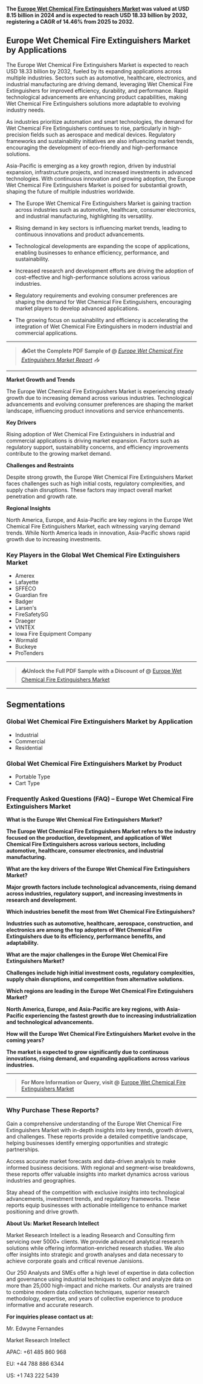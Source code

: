 <p><strong>The <a href="https://www.marketresearchintellect.com/download-sample/?rid=295015&amp;utm_source=Pulse-April-Europe&amp;utm_medium=852">Europe Wet Chemical Fire Extinguishers Market</a> was valued at USD 8.15 billion in 2024 and is expected to reach USD 18.33 billion by 2032, registering a CAGR of 14.46% from 2025 to 2032.</strong></p><h2>Europe Wet Chemical Fire Extinguishers Market by Applications&nbsp;</h2><p><p>The Europe Wet Chemical Fire Extinguishers Market is expected to reach USD 18.33 billion by 2032, fueled by its expanding applications across multiple industries. Sectors such as automotive, healthcare, electronics, and industrial manufacturing are driving demand, leveraging Wet Chemical Fire Extinguishers for improved efficiency, durability, and performance. Rapid technological advancements are enhancing product capabilities, making Wet Chemical Fire Extinguishers solutions more adaptable to evolving industry needs.</p><p>As industries prioritize automation and smart technologies, the demand for Wet Chemical Fire Extinguishers continues to rise, particularly in high-precision fields such as aerospace and medical devices. Regulatory frameworks and sustainability initiatives are also influencing market trends, encouraging the development of eco-friendly and high-performance solutions.</p><p>Asia-Pacific is emerging as a key growth region, driven by industrial expansion, infrastructure projects, and increased investments in advanced technologies. With continuous innovation and growing adoption, the Europe Wet Chemical Fire Extinguishers Market is poised for substantial growth, shaping the future of multiple industries worldwide.</p></p><ul><li><p>The Europe Wet Chemical Fire Extinguishers Market is gaining traction across industries such as automotive, healthcare, consumer electronics, and industrial manufacturing, highlighting its versatility.</p></li><li><p>Rising demand in key sectors is influencing market trends, leading to continuous innovations and product advancements.</p></li><li><p>Technological developments are expanding the scope of applications, enabling businesses to enhance efficiency, performance, and sustainability.</p></li><li><p>Increased research and development efforts are driving the adoption of cost-effective and high-performance solutions across various industries.</p></li><li><p>Regulatory requirements and evolving consumer preferences are shaping the demand for Wet Chemical Fire Extinguishers, encouraging market players to develop advanced applications.</p></li><li><p>The growing focus on sustainability and efficiency is accelerating the integration of Wet Chemical Fire Extinguishers in modern industrial and commercial applications.</p></li></ul><hr /><blockquote><p><strong><span class="font-[700]">📥Get the Complete PDF Sample of @ </span></strong><em><span class="font-[700]"><a href="https://www.marketresearchintellect.com/download-sample/?rid=295015&amp;utm_source=Pulse-April-Europe&amp;utm_medium=852" target="_blank" data-tracking-control-name="article-ssr-frontend-pulse_little-text-block" data-tracking-will-navigate="" data-test-link="">Europe Wet Chemical Fire Extinguishers Market Report</a>&nbsp;📥</span></em></p></blockquote><hr /><p class="" data-start="77" data-end="360"><strong data-start="77" data-end="105">Market Growth and Trends</strong></p><p class="" data-start="77" data-end="360">The Europe Wet Chemical Fire Extinguishers Market is experiencing steady growth due to increasing demand across various industries. Technological advancements and evolving consumer preferences are shaping the market landscape, influencing product innovations and service enhancements.</p><p class="" data-start="362" data-end="606"><strong data-start="362" data-end="377">Key Drivers</strong></p><p class="" data-start="362" data-end="606">Rising adoption of Wet Chemical Fire Extinguishers in industrial and commercial applications is driving market expansion. Factors such as regulatory support, sustainability concerns, and efficiency improvements contribute to the growing market demand.</p><p class="" data-start="608" data-end="849"><strong data-start="608" data-end="637">Challenges and Restraints</strong></p><p class="" data-start="608" data-end="849">Despite strong growth, the Europe Wet Chemical Fire Extinguishers Market faces challenges such as high initial costs, regulatory complexities, and supply chain disruptions. These factors may impact overall market penetration and growth rate.</p><p class="" data-start="851" data-end="1095"><strong data-start="851" data-end="872">Regional Insights</strong></p><p class="" data-start="851" data-end="1095">North America, Europe, and Asia-Pacific are key regions in the Europe Wet Chemical Fire Extinguishers Market, each witnessing varying demand trends. While North America leads in innovation, Asia-Pacific shows rapid growth due to increasing investments.</p><p><h3>Key Players in the Global Wet Chemical Fire Extinguishers Market </h3><ul><li>Amerex</li><li>Lafayette</li><li>SFFECO</li><li>Guardian fire</li><li>Badger</li><li>Larsen's</li><li>FireSafetySG</li><li>Draeger</li><li>VINTEX</li><li>Iowa Fire Equipment Company</li><li>Wormald</li><li>Buckeye</li><li>ProTenders</li></ul></p><hr /><blockquote><p><strong>📥Unlock the Full PDF Sample with a Discount of @</strong> <a href="https://www.marketresearchintellect.com/ask-for-discount/?rid=295015&amp;utm_source=Pulse-April-Europe&amp;utm_medium=852">Europe Wet Chemical Fire Extinguishers Market</a></p></blockquote><hr /><p><h2>Segmentations</h2><h3>Global Wet Chemical Fire Extinguishers Market by Application</h3><ul><li>Industrial</li><li>Commercial</li><li>Residential</li></ul><h3>Global Wet Chemical Fire Extinguishers Market by Product</h3><ul><li>Portable Type</li><li>Cart Type</li></ul></p><h3><strong>Frequently Asked Questions (FAQ) &ndash; Europe Wet Chemical Fire Extinguishers Market</strong></h3><p><strong>What is the Europe Wet Chemical Fire Extinguishers Market?</strong></p><p><strong>The Europe Wet Chemical Fire Extinguishers Market refers to the industry focused on the production, development, and application of Wet Chemical Fire Extinguishers across various sectors, including automotive, healthcare, consumer electronics, and industrial manufacturing.</strong></p><p><strong>What are the key drivers of the Europe Wet Chemical Fire Extinguishers Market?</strong></p><p><strong>Major growth factors include technological advancements, rising demand across industries, regulatory support, and increasing investments in research and development.</strong></p><p><strong>Which industries benefit the most from Wet Chemical Fire Extinguishers?</strong></p><p><strong>Industries such as automotive, healthcare, aerospace, construction, and electronics are among the top adopters of Wet Chemical Fire Extinguishers due to its efficiency, performance benefits, and adaptability.</strong></p><p><strong>What are the major challenges in the Europe Wet Chemical Fire Extinguishers Market?</strong></p><p><strong>Challenges include high initial investment costs, regulatory complexities, supply chain disruptions, and competition from alternative solutions.</strong></p><p><strong>Which regions are leading in the Europe Wet Chemical Fire Extinguishers Market?</strong></p><p><strong>North America, Europe, and Asia-Pacific are key regions, with Asia-Pacific experiencing the fastest growth due to increasing industrialization and technological advancements.</strong></p><p><strong>How will the Europe Wet Chemical Fire Extinguishers Market evolve in the coming years?</strong></p><p><strong>The market is expected to grow significantly due to continuous innovations, rising demand, and expanding applications across various industries.</strong></p><hr /><blockquote><p><span class="font-[700]"><strong>For More Information or Query, visit&nbsp;@</strong>&nbsp;</span><span class="font-[700]"><a href="https://www.marketresearchintellect.com/product/global-wet-chemical-fire-extinguishers-market-size-and-forecast/?utm_source=Linkedin&utm_medium=852" target="_blank" data-tracking-control-name="article-ssr-frontend-pulse_little-text-block" data-tracking-will-navigate="" data-test-link="">Europe Wet Chemical Fire Extinguishers Market</a></span></p></blockquote><hr /><h3><strong data-start="0" data-end="31">Why Purchase These Reports?</strong></h3><p class="" data-start="35" data-end="297">Gain a comprehensive understanding of the Europe Wet Chemical Fire Extinguishers Market with in-depth insights into key trends, growth drivers, and challenges. These reports provide a detailed competitive landscape, helping businesses identify emerging opportunities and strategic partnerships.</p><p class="" data-start="299" data-end="540">Access accurate market forecasts and data-driven analysis to make informed business decisions. With regional and segment-wise breakdowns, these reports offer valuable insights into market dynamics across various industries and geographies.</p><p class="" data-start="542" data-end="784">Stay ahead of the competition with exclusive insights into technological advancements, investment trends, and regulatory frameworks. These reports equip businesses with actionable intelligence to enhance market positioning and drive growth.</p><p><strong><span class="font-[700]">About Us: Market Research Intellect</span></strong></p><p><span class="">Market Research Intellect is a leading Research and Consulting firm servicing over 5000+ clients. We provide advanced analytical research solutions while offering information-enriched research studies.&nbsp;</span>We also offer insights into strategic and growth analyses and data necessary to achieve corporate goals and critical revenue Janisions.</p><p><span class="">Our 250 Analysts and SMEs offer a high level of expertise in data collection and governance using industrial techniques to collect and analyze data on more than 25,000 high-impact and niche markets. Our analysts are trained to combine modern data collection techniques, superior research methodology, expertise, and years of collective experience to produce informative and accurate research.</span></p><p><strong>For inquiries please contact us at:</strong></p><p>Mr. Edwyne Fernandes</p><p>Market Research Intellect</p><p>APAC: +61 485 860 968</p><p>EU: +44 788 886 6344</p><p>US: +1 743 222 5439</p>
